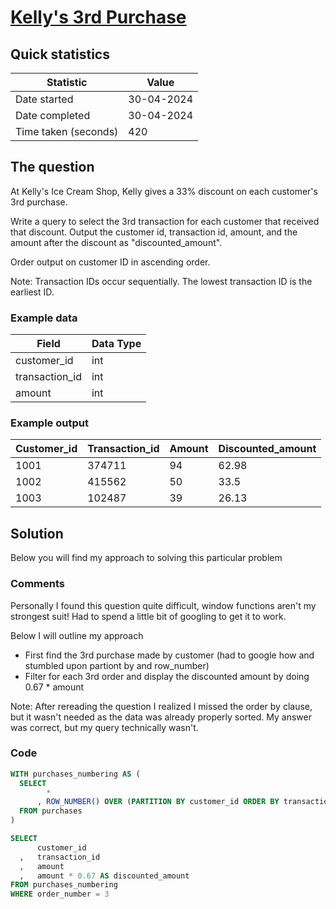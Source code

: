 # [Kelly's 3rd Purchase](https://www.analystbuilder.com/questions/kellys-3rd-purchase-kFaIE)

## Quick statistics

|Statistic              |Value      |
|--                     |--         |
| Date started          |30-04-2024           |
| Date completed        |30-04-2024         |
| Time taken (seconds)  |420           |

## The question

At Kelly's Ice Cream Shop, Kelly gives a 33% discount on each customer's 3rd purchase.

Write a query to select the 3rd transaction for each customer that received that discount. Output the customer id, transaction id, amount, and the amount after the discount as "discounted_amount".

Order output on customer ID in ascending order.

Note: Transaction IDs occur sequentially. The lowest transaction ID is the earliest ID.

### Example data

| Field           | Data Type  |
|---------------- |----------- |
| customer_id     | int        |
| transaction_id  | int        |
| amount          | int        |

### Example output

| Customer_id  | Transaction_id  | Amount  | Discounted_amount  |
|------------- |---------------- |-------- |------------------- |
| 1001         | 374711          | 94      | 62.98              |
| 1002         | 415562          | 50      | 33.5               |
| 1003         | 102487          | 39      | 26.13              |

## Solution

Below you will find my approach to solving this particular problem

### Comments

Personally I found this question quite difficult, window functions aren't my strongest suit! Had to spend a little bit of googling to get it to work.

Below I will outline my approach

- First find the 3rd purchase made by customer (had to google how and stumbled upon partiont by and row_number)
- Filter for each 3rd order and display the discounted amount by doing 0.67 * amount

Note: After rereading the question I realized I missed the order by clause, but it wasn't needed as the data was already properly sorted. My answer was correct, but my query technically wasn't.

### Code

```SQL
WITH purchases_numbering AS (
  SELECT
        *
      , ROW_NUMBER() OVER (PARTITION BY customer_id ORDER BY transaction_id) AS order_number
  FROM purchases
)

SELECT
      customer_id
  ,   transaction_id
  ,   amount
  ,   amount * 0.67 AS discounted_amount
FROM purchases_numbering
WHERE order_number = 3
```
